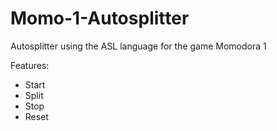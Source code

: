# Momo-1-Autosplitter
Autosplitter using the ASL language for the game Momodora 1

Features:
- Start
- Split
- Stop
- Reset
